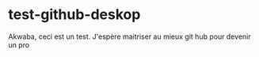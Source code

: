 # test-github-deskop

Akwaba, ceci est un test. J'espère maitriser au mieux git hub pour devenir un pro
 
